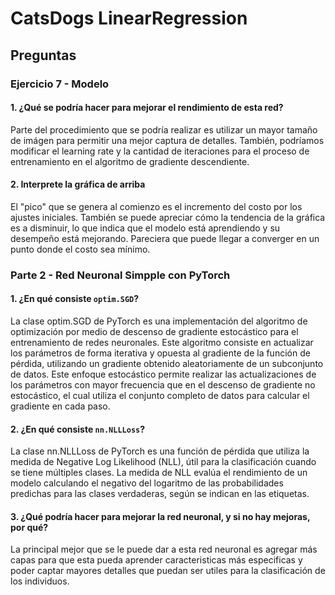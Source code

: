 # CatsDogs LinearRegression

## Preguntas
### Ejercicio 7 - Modelo
#### 1. ¿Qué se podría hacer para mejorar el rendimiento de esta red?
Parte del procedimiento que se podría realizar es utilizar un mayor tamaño de imágen para permitir una mejor captura de detalles.
También, podríamos modificar el learning rate y la cantidad de iteraciones para el proceso de entrenamiento en el algoritmo de gradiente descendiente.

#### 2. Interprete la gráfica de arriba
El "pico" que se genera al comienzo es el incremento del costo por los ajustes iniciales. También se puede apreciar cómo la tendencia de la gráfica es a disminuir, lo que indica que el modelo está aprendiendo y su desempeño está mejorando. Pareciera que puede llegar a converger en un punto donde el costo sea mínimo.

### Parte 2 - Red Neuronal Simpple con PyTorch
#### 1. ¿En qué consiste ```optim.SGD```?
La clase optim.SGD de PyTorch es una implementación del algoritmo de optimización por medio de descenso de gradiente estocástico para el entrenamiento de redes neuronales. 
Este algoritmo consiste en actualizar los parámetros de forma iterativa y opuesta al gradiente de la función de pérdida, utilizando un gradiente obtenido aleatoriamente de un subconjunto de datos. Este enfoque estocástico permite realizar las actualizaciones de los parámetros con mayor frecuencia que en el descenso de gradiente no estocástico, el cual utiliza el conjunto completo de datos para calcular el gradiente en cada paso.

#### 2. ¿En qué consiste ```nn.NLLLoss```?
La clase nn.NLLLoss de PyTorch es una función de pérdida que utiliza la medida de Negative Log Likelihood (NLL), útil para la clasificación cuando se tiene múltiples clases. 
La medida de NLL evalúa el rendimiento de un modelo calculando el negativo del logaritmo de las probabilidades predichas para las clases verdaderas, según se indican en las etiquetas.

#### 3. ¿Qué podría hacer para mejorar la red neuronal, y si no hay mejoras, por qué?
La principal mejor que se le puede dar a esta red neuronal es agregar más capas para que esta pueda aprender caracteristicas más especificas y poder captar mayores detalles que puedan ser utiles para la clasificación de los individuos.
